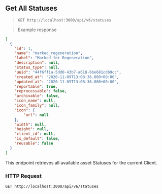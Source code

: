 ## Get All Statuses

> `GET http://localhost:3000/api/v6/statuses`

> Example response

```json
[
  {
    "id": 1,
    "name": "marked_regeneration",
    "label": "Marked for Regeneration",
    "description": null,
    "status_type": null,
    "uuid": "44f6ff1a-5dd0-43b7-a618-6be681cdb9cc",
    "created_at": "2020-11-09T13:08:36.000+00:00",
    "updated_at": "2020-11-09T13:08:36.000+00:00",
    "reportable": true,
    "reprocessable": false,
    "archivable": false,
    "icon_name": null,
    "icon_family": null,
    "icon": {
        "url": null
    },
    "width": null,
    "height": null,
    "client_id": null,
    "is_default": false,
    "reusable": false
  }
]
```

This endpoint retrieves all available asset Statuses for the current Client.

### HTTP Request

`GET http://localhost:3000/api/v6/statuses`
